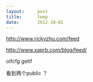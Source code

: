 ```yaml
---
layout:     post
title:      temp
date:       2012-10-02
---
```

<a>http://www.rickyzhu.com/feed</a>

http://www.xaprb.com/blog/feed/

oifcfg getif

看到两个public ？
